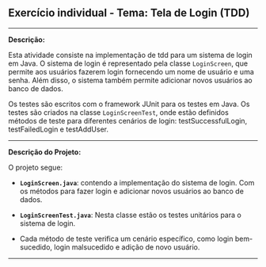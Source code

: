 ## Exercício individual - Tema: Tela de Login (TDD)

---

**Descrição:**

Esta atividade consiste na implementação de tdd para um sistema de login em Java. O sistema de login é representado pela classe `LoginScreen`, que permite aos usuários fazerem login fornecendo um nome de usuário e uma senha. Além disso, o sistema também permite adicionar novos usuários ao banco de dados.

Os testes são escritos com o framework JUnit para os testes em Java. Os testes são criados na classe `LoginScreenTest`, onde estão definidos métodos de teste para diferentes cenários de login: testSuccessfulLogin, testFailedLogin e testAddUser.

---

**Descrição do Projeto:**

O projeto segue:

- **`LoginScreen.java`**: contendo a implementação do sistema de login. Com os métodos para fazer login e adicionar novos usuários ao banco de dados.

- **`LoginScreenTest.java`**: Nesta classe estão os testes unitários para o sistema de login.
- Cada método de teste verifica um cenário específico, como login bem-sucedido, login malsucedido e adição de novo usuário.

---



